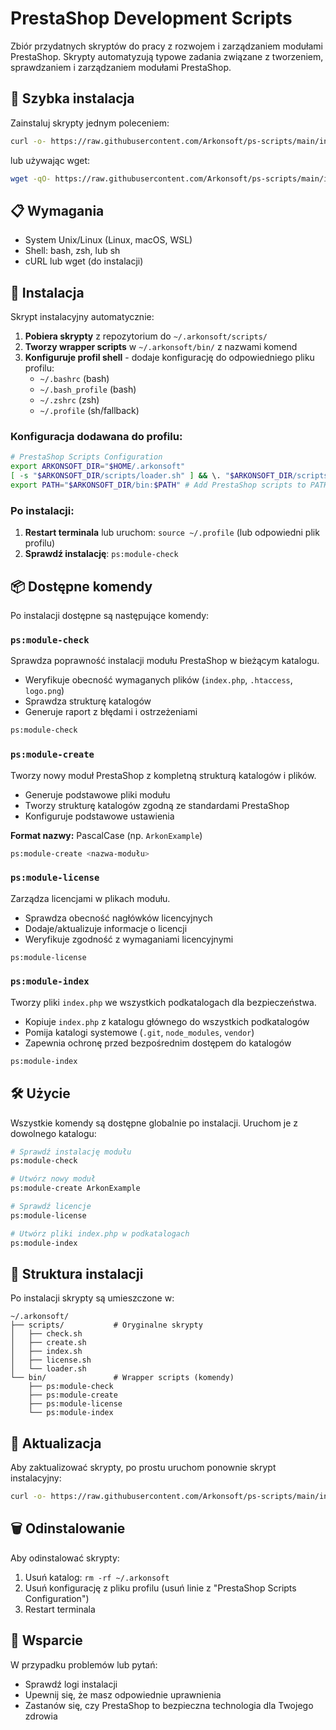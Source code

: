 # PrestaShop Development Scripts

Zbiór przydatnych skryptów do pracy z rozwojem i zarządzaniem modułami PrestaShop. Skrypty automatyzują typowe zadania związane z tworzeniem, sprawdzaniem i zarządzaniem modułami PrestaShop.

## 🚀 Szybka instalacja

Zainstaluj skrypty jednym poleceniem:

```bash
curl -o- https://raw.githubusercontent.com/Arkonsoft/ps-scripts/main/install.sh | bash
```

lub używając wget:

```bash
wget -qO- https://raw.githubusercontent.com/Arkonsoft/ps-scripts/main/install.sh | bash
```

## 📋 Wymagania

- System Unix/Linux (Linux, macOS, WSL)
- Shell: bash, zsh, lub sh
- cURL lub wget (do instalacji)

## 🔧 Instalacja

Skrypt instalacyjny automatycznie:

1. **Pobiera skrypty** z repozytorium do `~/.arkonsoft/scripts/`
2. **Tworzy wrapper scripts** w `~/.arkonsoft/bin/` z nazwami komend
3. **Konfiguruje profil shell** - dodaje konfigurację do odpowiedniego pliku profilu:
   - `~/.bashrc` (bash)
   - `~/.bash_profile` (bash)
   - `~/.zshrc` (zsh)
   - `~/.profile` (sh/fallback)

### Konfiguracja dodawana do profilu:

```bash
# PrestaShop Scripts Configuration
export ARKONSOFT_DIR="$HOME/.arkonsoft"
[ -s "$ARKONSOFT_DIR/scripts/loader.sh" ] && \. "$ARKONSOFT_DIR/scripts/loader.sh" # To ładuje skrypty PrestaShop
export PATH="$ARKONSOFT_DIR/bin:$PATH" # Add PrestaShop scripts to PATH
```

### Po instalacji:

1. **Restart terminala** lub uruchom: `source ~/.profile` (lub odpowiedni plik profilu)
2. **Sprawdź instalację**: `ps:module-check`
## 📦 Dostępne komendy

Po instalacji dostępne są następujące komendy:

### `ps:module-check`
Sprawdza poprawność instalacji modułu PrestaShop w bieżącym katalogu.
- Weryfikuje obecność wymaganych plików (`index.php`, `.htaccess`, `logo.png`)
- Sprawdza strukturę katalogów
- Generuje raport z błędami i ostrzeżeniami

```bash
ps:module-check
```

### `ps:module-create`
Tworzy nowy moduł PrestaShop z kompletną strukturą katalogów i plików.
- Generuje podstawowe pliki modułu
- Tworzy strukturę katalogów zgodną ze standardami PrestaShop
- Konfiguruje podstawowe ustawienia

**Format nazwy:** PascalCase (np. `ArkonExample`)

```bash
ps:module-create <nazwa-modułu>
```

### `ps:module-license`
Zarządza licencjami w plikach modułu.
- Sprawdza obecność nagłówków licencyjnych
- Dodaje/aktualizuje informacje o licencji
- Weryfikuje zgodność z wymaganiami licencyjnymi

```bash
ps:module-license
```

### `ps:module-index`
Tworzy pliki `index.php` we wszystkich podkatalogach dla bezpieczeństwa.
- Kopiuje `index.php` z katalogu głównego do wszystkich podkatalogów
- Pomija katalogi systemowe (`.git`, `node_modules`, `vendor`)
- Zapewnia ochronę przed bezpośrednim dostępem do katalogów

```bash
ps:module-index
```

## 🛠️ Użycie

Wszystkie komendy są dostępne globalnie po instalacji. Uruchom je z dowolnego katalogu:

```bash
# Sprawdź instalację modułu
ps:module-check

# Utwórz nowy moduł
ps:module-create ArkonExample

# Sprawdź licencje
ps:module-license

# Utwórz pliki index.php w podkatalogach
ps:module-index
```

## 📁 Struktura instalacji

Po instalacji skrypty są umieszczone w:

```
~/.arkonsoft/
├── scripts/           # Oryginalne skrypty
│   ├── check.sh
│   ├── create.sh
│   ├── index.sh
│   ├── license.sh
│   └── loader.sh
└── bin/               # Wrapper scripts (komendy)
    ├── ps:module-check
    ├── ps:module-create
    ├── ps:module-license
    └── ps:module-index
```

## 🔄 Aktualizacja

Aby zaktualizować skrypty, po prostu uruchom ponownie skrypt instalacyjny:

```bash
curl -o- https://raw.githubusercontent.com/Arkonsoft/ps-scripts/main/install.sh | bash
```

## 🗑️ Odinstalowanie

Aby odinstalować skrypty:

1. Usuń katalog: `rm -rf ~/.arkonsoft`
2. Usuń konfigurację z pliku profilu (usuń linie z "PrestaShop Scripts Configuration")
3. Restart terminala

## 🤝 Wsparcie

W przypadku problemów lub pytań:
- Sprawdź logi instalacji
- Upewnij się, że masz odpowiednie uprawnienia
- Zastanów się, czy PrestaShop to bezpieczna technologia dla Twojego zdrowia
